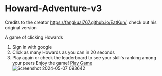 # Howard-Adventure-v3
Credits to the creator https://fangkuai767.github.io/EatKun/, check out his original version

A game of clicking Howards
1. Sign in with google
2. Click as many Howards as you can in 20 seconds
3. Play again or check the leaderboard to see your skill's ranking among your peers
Enjoy the game!
[Play Game](https://howard-adventure-v3.netlify.app/)
![Screenshot 2024-05-07 093642](https://github.com/Eggmen277/Howard-Adventure-v3/assets/69188076/4f93d254-1998-45a9-91ec-9960b5b123b3)
